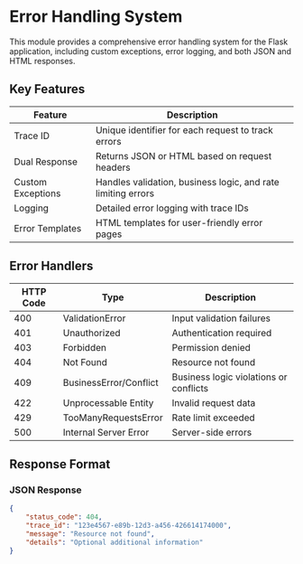 # Error Handling System

This module provides a comprehensive error handling system for the Flask application, including custom exceptions, error logging, and both JSON and HTML responses.

## Key Features

| Feature | Description |
|---------|-------------|
| Trace ID | Unique identifier for each request to track errors |
| Dual Response | Returns JSON or HTML based on request headers |
| Custom Exceptions | Handles validation, business logic, and rate limiting errors |
| Logging | Detailed error logging with trace IDs |
| Error Templates | HTML templates for user-friendly error pages |

## Error Handlers

| HTTP Code | Type | Description |
|-----------|------|-------------|
| 400 | ValidationError | Input validation failures |
| 401 | Unauthorized | Authentication required |
| 403 | Forbidden | Permission denied |
| 404 | Not Found | Resource not found |
| 409 | BusinessError/Conflict | Business logic violations or conflicts |
| 422 | Unprocessable Entity | Invalid request data |
| 429 | TooManyRequestsError | Rate limit exceeded |
| 500 | Internal Server Error | Server-side errors |

## Response Format

### JSON Response
```json
{
    "status_code": 404,
    "trace_id": "123e4567-e89b-12d3-a456-426614174000",
    "message": "Resource not found",
    "details": "Optional additional information"
}
